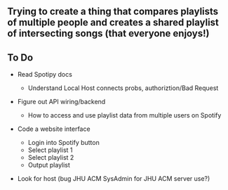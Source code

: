 ## Trying to create a thing that compares playlists of multiple people and creates a shared playlist of intersecting songs (that everyone enjoys!)

## To Do

* Read Spotipy docs
  - Understand Local Host connects probs, authoriztion/Bad Request

* Figure out API wiring/backend
  - How to access and use playlist data from multiple users on Spotify

* Code a website interface
  - Login into Spotify button
  - Select playlist 1
  - Select playlist 2
  - Output playlist

* Look for host (bug JHU ACM SysAdmin for JHU ACM server use?)